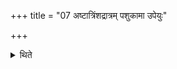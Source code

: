+++
title = "07 अष्टात्रिंशद्रात्रम् पशुकामा उपेयुः"

+++

<details><summary>थिते</summary>

अष्टात्रिंशद्रात्रं पशुकामा उपेयुः ७
</details>
